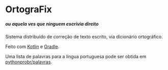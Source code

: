 # OrtograFix
##### ou _aquela ves que ninguem escrivia direito_

Sistema distribuído de correção de texto escrito, via dicionário ortográfico. 

Feito com [Kotlin](https://kotlinlang.org/) e [Gradle](https://gradle.org/).

Uma lista de palavras para a língua portuguesa pode ser obtida em [pythonprobr/palavras](https://raw.githubusercontent.com/pythonprobr/palavras/master/palavras.txt).